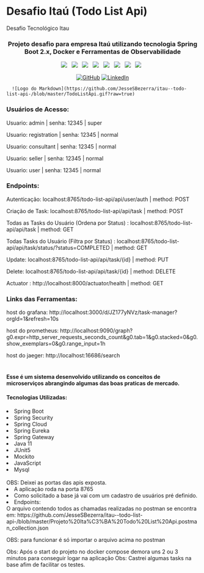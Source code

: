 # Desafio Itaú (Todo List Api)
Desafio Tecnológico Itau
<div align="center">

### Projeto desafio para empresa Itaú utilizando tecnologia Spring Boot 2.x, Docker e Ferramentas de Observabilidade

</div>

<p align="center">
<img src="https://img.shields.io/badge/Jaeger%20-%23F7DF1E.svg?&style=for-the-badge&color=E34F26" />&nbsp;&nbsp;
<img src="https://img.shields.io/badge/Phometheus%20-%23F7DF1E.svg?&style=for-the-badge&color=5BA8EE" />&nbsp;&nbsp;
<img src="https://img.shields.io/badge/Grafana%20-%23F7DF1E.svg?&style=for-the-badge&color=F7DF1E" />&nbsp;&nbsp;
<img src="https://img.shields.io/badge/Mysql%20-%23F7DF1E.svg?&style=for-the-badge&color=7044A3" />&nbsp;&nbsp;
<img src="https://img.shields.io/badge/Java%20-%23F7DF1E.svg?&style=for-the-badge&color=F7DF1E" />&nbsp;&nbsp;
<img src="https://img.shields.io/badge/Git HUB%20-%23F7DF1E.svg?&style=for-the-badge&color=000" />&nbsp;&nbsp;
<img src="https://img.shields.io/badge/Spring%20-%23F7DF1E.svg?&style=for-the-badge&color=008000" />&nbsp;&nbsp;
  <img src="https://img.shields.io/badge/Docker %20-%23F7DF1E.svg?&style=for-the-badge&color=5BA8EE" />&nbsp;&nbsp;
</p>

<p align="center">
	<a href="https://github.com/JesseSBezerra"><img src="https://img.icons8.com/bubbles/50/000000/github.png" alt="GitHub"/></a>
	<a href="https://www.linkedin.com/in/jesse-bezerra-239187a0/"><img src="https://img.icons8.com/bubbles/50/000000/linkedin.png" alt="LinkedIn"/></a>
</p>


      ![Logo do Markdown](https://github.com/JesseSBezerra/itau--todo-list-api-/blob/master/TodoListApi.gif?raw=true)
	



<h3> Usuários de Acesso: </h3>
<p> Usuario: admin | senha: 12345 | super </p>
<p> Usuario: registration | senha: 12345 | normal </p>
<p> Usuario: consultant | senha: 12345 | normal </p>
<p> Usuario: seller | senha: 12345 | normal </p>
<p> Usuario: user | senha: 12345 | normal </p>

<h3> Endpoints: </h3>
<p> Autenticação: localhost:8765/todo-list-api/api/user/auth | method: POST </p>
<p> Criação de Task: localhost:8765/todo-list-api/api/task | method: POST </p>
<p> Todas as Tasks do Usuário (Ordena por Status) : localhost:8765/todo-list-api/api/task | method: GET </p>
<p> Todas Tasks do Usuário (Filtra por Status) : localhost:8765/todo-list-api/api/task/status/?status=COMPLETED | method: GET </p>
<p> Update: localhost:8765/todo-list-api/api/task/{id} | method: PUT </p>
<p> Delete: localhost:8765/todo-list-api/api/task/{id} | method: DELETE </p>
<p> Actuator : http://localhost:8000/actuator/health | method: GET </p>

<h3> Links das Ferramentas: </h3>
<p> host do grafana: http://localhost:3000/d/JZ177yNVz/task-manager?orgId=1&refresh=10s </p>
<p> host do prometheus: http://localhost:9090/graph?g0.expr=http_server_requests_seconds_count&g0.tab=1&g0.stacked=0&g0.show_exemplars=0&g0.range_input=1h </p>
<p> host do jaeger: http://localhost:16686/search </p>  

#
#### Esse é um sistema desenvolvido utilizando os conceitos de microserviços abrangindo algumas das boas praticas de mercado.
#### Tecnologias Utilizadas:
<li> Spring Boot </li>
<li> Spring Security </li>
<li> Spring Cloud </li>
<li> Spring Eureka </li>
<li> Spring Gateway </li>
<li> Java 11 </li>
<li> JUnit5 </li>
<li> Mockito </li>
<li> JavaScript </li>
<li> Mysql </li>
</br>
  OBS: Deixei as portas das apis exposta.
  <li> A aplicação roda na porta 8765
  <li> Como solicitado a base já vai com um cadastro de usuários pré definido.  
</br>
<li> Endpoints: </li>
O arquivo contendo todos as chamadas realizadas no postman se encontra em: 
https://github.com/JesseSBezerra/itau--todo-list-api-/blob/master/Projeto%20Ita%C3%BA%20Todo%20List%20Api.postman_collection.json
<p> OBS: para funcionar é só importar o arquivo acima no postman </p>

Obs: Após o start do projeto no docker compose demora uns 2 ou 3 minutos para conseguir logar na aplicação
Obs: Castrei algumas tasks na base afim de facilitar os testes.
#

